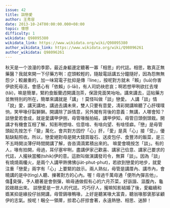 ```yaml
---
issue: 42
title: 談戀愛
author: 王秀容
date: 2013-10-24T00:00:00.000+08:00
topic: 懷想
difficulty: 1
wikidata: Q98095380
wikidata_link: https://www.wikidata.org/wiki/Q98095380
author_wikidata_link: https://www.wikidata.org/wiki/Q98096261
author_wikidata: Q98096261
---
```

秋天是一个浪漫的季節，最近身軀邊定聽著一寡「相思」的代誌。相思，敢真正無藥醫？我就來開一下仔藥方咧：症頭較輕的，隨敲電話講五分鐘隨好，因為怨無無怨少；較嚴重的，加一味寫電子批抑是傳『line』，按呢對方就未「賴」(luā)你害伊欲死毋活，會感心有「依賴」(i-lāi)，有人司奶袂悲哀；啊若想甲咧欲扛去埋(tâi)，嘛是簡單，緊約食飯蘭迌開講泡茶，保證見面笑咍咍。講來講去，這帖藥方並無特別的所在，簡單來講就是「講」！莫怪叫做「談」戀愛。
人講「談」情「說」愛，講天講地，講過去講未來，雙人只要有意愛，凊彩開講嘛聽了心肝噗噗恦，笑甲喙仔裂獅獅。開講除了訴情意，另外閣有背後的意義：無講，人哪會知？談戀愛若會成，就是愛講甲伊捌，毋管喙鬚拍結，講甲伊知，毋管日頭倒頭栽。開講才有機會互相了解，知影咧想啥、佮意啥、有啥向望、有啥怪癖。「戀」是毋管頭起先按怎千「變」萬化，會共對方囥佇「心」肝，「愛」是真「心」接「受」，優點缺點照收。所以，戀愛絕對毋是開大錢買璇石、送皮包仔、食豐沛的飯菜，是三不五時開淡薄仔時間開講了解，沓沓滴滴累積出來的。
嘛愛會曉按怎「談」。有的人，喙有拍開，毋過，耳仔塞牢咧，盡講伊家己歡喜、講家己佮意、講家己要求的代誌，人攏袂當觸(tshik)伊的意。這款叫做演講發司令，無算「談」。因為「談」有燒燒兩欉火，是兩个人講甲熱怫怫(jia̍t-phut-phut)，若欲到戀愛的地步，就愛注重「戀愛」兩字有「心」上要緊的啟示。兩人熟似，毋管是講厝內、講市內，會曉講的是中(tìng)人聽、擽著對方的心內。喔！毋過千萬毋通「便所內彈吉他」，傷𠢕臭彈，予人聽著是會倒彈，嘛毋通做假有心的六月芥菜，好詼諧、漚腹內，龜跤趖趖出來。
談戀愛是一世人的代誌。巧巧仔人，攏嘛知影結婚了後，愛繼續和媠某抑是緣投仔翁開講，毋管鷄喙鴨喙，上好是聽某喙大富貴，聽翁喙那褒那挲顧伊的志氣。按呢！睏仝一領蓆，掠君心肝掠會著，永遠熱戀、相思、迷醉！